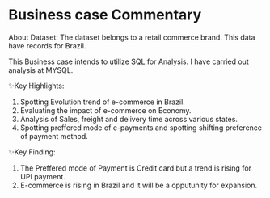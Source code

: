 # Business case Commentary 

About Dataset:  The dataset belongs to a retail commerce brand. This data have records for Brazil.

This Business case intends to utilize SQL for Analysis. I have carried out analysis at MYSQL.

✨Key Highlights:

1. Spotting Evolution trend of e-commerce in Brazil.
2.  Evaluating the impact of e-commerce on Economy.
3.  Analysis of Sales, freight and delivery time across various states.
4.  Spotting preffered mode of e-payments and spotting shifting preference of payment method.

✨Key Finding:
1. The Preffered mode of Payment is Credit card but a trend is rising for UPI payment.
2. E-commerce is rising in Brazil and it will be a opputunity for expansion. 
